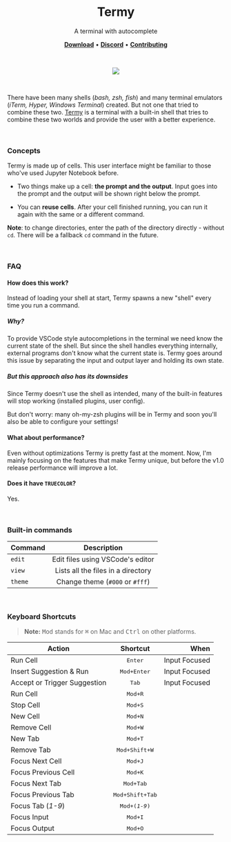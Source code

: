 <h1 align="center">Termy</h1>

<p align="center">
  A terminal with autocomplete
</p>

<p align="center">
  <a href="https://github.com/termyapp/Termy/releases"><strong>Download</strong></a> •
  <a href="http://discord.com/invite/tzrRhdZ"><strong>Discord</strong></a> •
  <a href="/contributing.md"><strong>Contributing</strong></a>
</p>

<br/>

<p align="center">
  <a href="https://termy.app" target="_blank"><img src="https://termy.app/screenshot.jpg" /></a>
</p>

<br/>

There have been many shells (_bash, zsh, fish_) and many terminal emulators (_iTerm, Hyper, Windows Terminal_) created. But not one that tried to combine these two. [Termy](https://termy.app/) is a terminal with a built-in shell that tries to combine these two worlds and provide the user with a better experience.

<br/>

### Concepts

Termy is made up of cells. This user interface might be familiar to those who've used Jupyter Notebook before.

- Two things make up a cell: **the prompt and the output**. Input goes into the prompt and the output will be shown right below the prompt.

- You can **reuse cells**. After your cell finished running, you can run it again with the same or a different command.

**Note**: to change directories, enter the path of the directory directly - without `cd`. There will be a fallback `cd` command in the future.

<br/>

### FAQ

#### How does this work?

Instead of loading your shell at start, Termy spawns a new "shell" every time you run a command.

##### Why?

To provide VSCode style autocompletions in the terminal we need know the current state of the shell. But since the shell handles everything internally, external programs don't know what the current state is. Termy goes around this issue by separating the input and output layer and holding its own state.

##### But this approach also has its downsides

Since Termy doesn't use the shell as intended, many of the built-in features will stop working (installed plugins, user config).

But don't worry: many oh-my-zsh plugins will be in Termy and soon you'll also be able to configure your settings!

#### What about performance?

Even without optimizations Termy is pretty fast at the moment. Now, I'm mainly focusing on the features that make Termy unique, but before the v1.0 release performance will improve a lot.

#### Does it have `TRUECOLOR`?

Yes.

<br/>

### Built-in commands

| Command |            Description             |
| ------- | :--------------------------------: |
| `edit`  |  Edit files using VSCode's editor  |
| `view`  | Lists all the files in a directory |
| `theme` |  Change theme (`#000` or `#fff`)   |

<br/>

### Keyboard Shortcuts

> **Note:** <kbd>Mod</kbd> stands for <kbd>⌘</kbd> on Mac and <kbd>Ctrl</kbd> on other platforms.

| Action                       |         Shortcut         |          When |
| ---------------------------- | :----------------------: | ------------: |
| Run Cell                     |     <kbd>Enter</kbd>     | Input Focused |
| Insert Suggestion & Run      |   <kbd>Mod+Enter</kbd>   | Input Focused |
| Accept or Trigger Suggestion |      <kbd>Tab</kbd>      | Input Focused |
| Run Cell                     |     <kbd>Mod+R</kbd>     |               |
| Stop Cell                    |     <kbd>Mod+S</kbd>     |               |
| New Cell                     |     <kbd>Mod+N</kbd>     |               |
| Remove Cell                  |     <kbd>Mod+W</kbd>     |               |
| New Tab                      |     <kbd>Mod+T</kbd>     |               |
| Remove Tab                   |  <kbd>Mod+Shift+W</kbd>  |               |
| Focus Next Cell              |     <kbd>Mod+J</kbd>     |               |
| Focus Previous Cell          |     <kbd>Mod+K</kbd>     |               |
| Focus Next Tab               |    <kbd>Mod+Tab</kbd>    |               |
| Focus Previous Tab           | <kbd>Mod+Shift+Tab</kbd> |               |
| Focus Tab (_1-9_)            |  <kbd>Mod+(_1-9_)</kbd>  |               |
| Focus Input                  |     <kbd>Mod+I</kbd>     |               |
| Focus Output                 |     <kbd>Mod+O</kbd>     |               |
